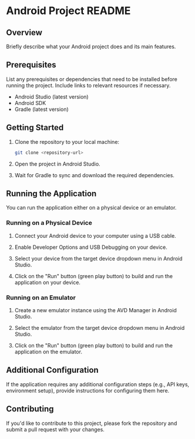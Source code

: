 # Android Project README

## Overview

Briefly describe what your Android project does and its main features.

## Prerequisites

List any prerequisites or dependencies that need to be installed before running the project. Include links to relevant resources if necessary.

- Android Studio (latest version)
- Android SDK
- Gradle (latest version)

## Getting Started

1. Clone the repository to your local machine:

    ```bash
    git clone <repository-url>
    ```

2. Open the project in Android Studio.

3. Wait for Gradle to sync and download the required dependencies.

## Running the Application

You can run the application either on a physical device or an emulator.

### Running on a Physical Device

1. Connect your Android device to your computer using a USB cable.

2. Enable Developer Options and USB Debugging on your device.

3. Select your device from the target device dropdown menu in Android Studio.

4. Click on the "Run" button (green play button) to build and run the application on your device.

### Running on an Emulator

1. Create a new emulator instance using the AVD Manager in Android Studio.

2. Select the emulator from the target device dropdown menu in Android Studio.

3. Click on the "Run" button (green play button) to build and run the application on the emulator.

## Additional Configuration

If the application requires any additional configuration steps (e.g., API keys, environment setup), provide instructions for configuring them here.

## Contributing

If you'd like to contribute to this project, please fork the repository and submit a pull request with your changes.
